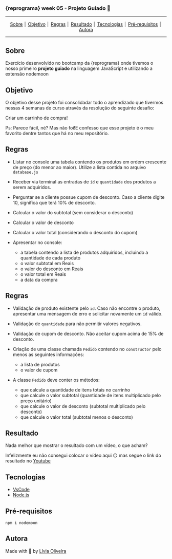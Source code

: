 ### {reprograma} week 05 - Projeto Guiado :rocket: 
---
<p align = "center">
<a align href = "#Sobre">Sobre</a> │
<a align href = "#Objetivo">Objetivo</a> │
<a align href = "#Regras">Regras</a> │
<a align href = "#Resultado">Resultado</a> │
<a align href = "#Tecnologias">Tecnologias</a> │
<a align href = "#Pré-requisitos">Pré-requisitos</a> │
<a align href = "#Autora">Autora</a>
</p>

---

## Sobre
<p>Exercício desenvolvido no bootcamp da {reprograma} onde tivemos o nosso primeiro <b>projeto guiado</b> na linguagem JavaScript e utilizando a extensão nodemoon </p>

## Objetivo
<p>O objetivo desse projeto foi consolidadar todo o aprendizado que tivermos nessas 4 semanas de curso através da resolução do seguinte desafio:</p>
<p>
Criar um carrinho de compra!

Ps: Parece fácil, né? Mas não foi!E confesso que esse projeto é o meu favorito dentre tantos que há no meu repositório.
</p>

## Regras

- Listar no console uma tabela contendo os produtos em ordem crescente de preço (do menor ao maior). Utilize a lista contida no arquivo `database.js`

- Receber via terminal as entradas de `id` e `quantidade` dos produtos a serem adquiridos.

- Perguntar se a cliente possue cupom de desconto. Caso a cliente digite 10, significa que terá 10% de desconto.

- Calcular o valor do subtotal (sem considerar o desconto)

- Calcular o valor de desconto

- Calcular o valor total (considerando o desconto do cupom)

- Apresentar no console:
  - a tabela contendo a lista de produtos adquiridos, incluindo a quantidade de cada produto
  - o valor subtotal em Reais
  - o valor do desconto em Reais
  - o valor total em Reais
  - a data da compra

## Regras

- Validação de produto existente pelo `id`. Caso não encontre o produto, apresentar uma mensagem de erro e solicitar novamente um `id` válido.

- Validação de `quantidade` para não permitir valores negativos.

- Validação de cupom de desconto. Não aceitar cupom acima de 15% de desconto.

- Criação de uma classe chamada `Pedido` contendo no `constructor` pelo menos as seguintes informações:
  - a lista de produtos
  - o valor de cupom
  

- A classe `Pedido` deve conter os métodos:
  - que calcule a quantidade de itens totais no carrinho
  - que calcule o valor subtotal (quantidade de itens multiplicado pelo preço unitário)
  - que calcule o valor de desconto (subtotal multiplicado pelo desconto)
  - que calcule o valor total (subtotal menos o desconto)

## Resultado

<p>Nada melhor que mostrar o resultado com um vídeo, o que acham?

Infelizmente eu não consegui colocar o vídeo aqui :frowning_face:   mas segue o link do resultado no [Youtube](https://www.youtube.com/embed/9WxFaX0tYN0)</p>



## Tecnologias
- [VsCode](https://code.visualstudio.com/download)
- [Node.js](https://nodejs.org/en/download/)

## Pré-requisitos

    npm i nodemoon


## Autora
Made with :purple_heart: by [Lívia Oliveira](https://www.linkedin.com/in/l%C3%ADvia-de-oliveira-almeida/)
